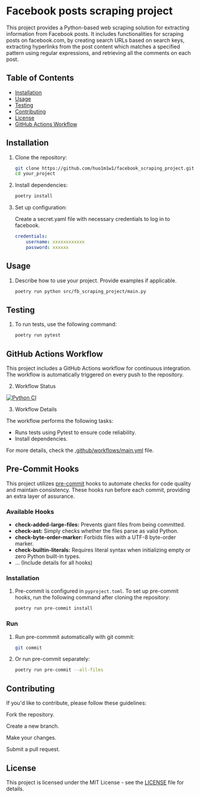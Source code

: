 # Facebook posts scraping project

This project provides a Python-based web scraping solution for extracting information from Facebook posts. It includes functionalities for scraping posts on facebook.com, by creating search URLs based on search keys, extracting hyperlinks from the post content which matches a specified pattern using regular expressions, and retrieving all the comments on each post.

## Table of Contents

- [Installation](#installation)
- [Usage](#usage)
- [Testing](#testing)
- [Contributing](#contributing)
- [License](#license)
- [GitHub Actions Workflow](#GithubActionsWorkflow)

## Installation

1. Clone the repository:

   ```bash
   git clone https://github.com/huo1m1w1/facebook_scraping_project.git
   cd your_project

2. Install dependencies:


    ```bash
    poetry install

3. Set up configuration:

    Create a secret.yaml file with necessary credentials to log in to facebook.
    ```yaml
    credentials:
        username: xxxxxxxxxxxx
        password: xxxxxx


## Usage

1. Describe how to use your project. Provide examples if applicable.

    ```bash
    poetry run python src/fb_scraping_project/main.py


## Testing

1. To run tests, use the following command:

    ```bash
    poetry run pytest


## GitHub Actions Workflow

This project includes a GitHub Actions workflow for continuous integration. The workflow is automatically triggered on every push to the repository.

2. Workflow Status

[![Python CI](https://github.com/huo1m1w1/facebook_scraping_project/actions/workflows/main.yml/badge.svg)](https://github.com/huo1m1w1/facebook_scraping_project/actions/workflows/main.yml)


3. Workflow Details

The workflow performs the following tasks:

- Runs tests using Pytest to ensure code reliability.
- Install dependencies.

For more details, check the [.github/workflows/main.yml](.github/workflows/main.yml) file.

## Pre-Commit Hooks

This project utilizes [pre-commit](https://pre-commit.com/) hooks to automate checks for code quality and maintain consistency. These hooks run before each commit, providing an extra layer of assurance.

### Available Hooks

- **check-added-large-files:** Prevents giant files from being committed.
- **check-ast:** Simply checks whether the files parse as valid Python.
- **check-byte-order-marker:** Forbids files with a UTF-8 byte-order marker.
- **check-builtin-literals:** Requires literal syntax when initializing empty or zero Python built-in types.
- ... (Include details for all hooks)

### Installation

1. Pre-commit is configured in `pyproject.toml`. To set up pre-commit hooks, run the following command after cloning the repository:

    ```bash
    poetry run pre-commit install

### Run

1. Run pre-commmit automatically with git commit:


    ```bash
    git commit

2. Or run pre-commit separately:

    ```bash
    poetry run pre-commit --all-files

## Contributing
If you'd like to contribute, please follow these guidelines:

Fork the repository.

Create a new branch.

Make your changes.

Submit a pull request.

## License
This project is licensed under the MIT License - see the [LICENSE](LICENSE.txt) file for details.
